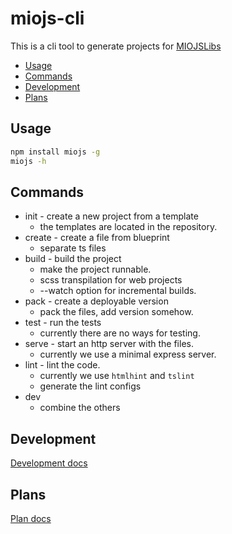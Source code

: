 # miojs-cli

This is a cli tool to generate projects for [MIOJSLibs](https://github.com/miolabs/MIOJSLibs)

* [Usage](#usage)
* [Commands](#commands)
* [Development](#development)
* [Plans](#plans)

## Usage

```bash
npm install miojs -g
miojs -h
```

## Commands

* init - create a new project from a template
  * the templates are located in the repository.
* create - create a file from blueprint
  * separate ts files
* build - build the project
  * make the project runnable.
  * scss transpilation for web projects
  * --watch option for incremental builds.
* pack - create a deployable version
  * pack the files, add version somehow.
* test - run the tests
  * currently there are no ways for testing.
* serve - start an http server with the files.
  * currently we use a minimal express server.
* lint - lint the code.
  * currently we use `htmlhint` and `tslint`
  * generate the lint configs
* dev
  * combine the others

## Development

[Development docs](./docs/development.md)

## Plans

[Plan docs](./docs/plan.md)